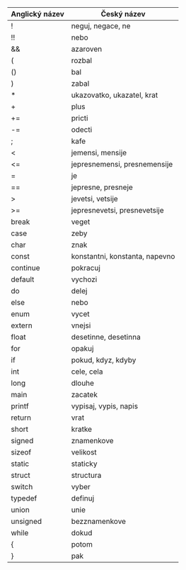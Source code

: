 | Anglický název | Český název |
| ----------- | -------------- |
| ! | neguj, negace, ne |
| !! | nebo |
| && | azaroven |
| ( | rozbal |
| () | bal |
| ) | zabal |
| * | ukazovatko, ukazatel, krat |
| + | plus |
| += | pricti |
| -= | odecti |
| ; | kafe |
| < | jemensi, mensije |
| <= | jepresnemensi, presnemensije |
| = | je |
| == | jepresne, presneje |
| > | jevetsi, vetsije |
| >= | jepresnevetsi, presnevetsije |
| break | veget |
| case | zeby |
| char | znak |
| const | konstantni, konstanta, napevno |
| continue | pokracuj |
| default | vychozi |
| do | delej |
| else | nebo |
| enum | vycet |
| extern | vnejsi |
| float | desetinne, desetinna |
| for | opakuj |
| if | pokud, kdyz, kdyby |
| int | cele, cela |
| long | dlouhe |
| main | zacatek |
| printf | vypisaj, vypis, napis |
| return | vrat |
| short | kratke |
| signed | znamenkove |
| sizeof | velikost |
| static | staticky |
| struct | structura |
| switch | vyber |
| typedef | definuj |
| union | unie |
| unsigned | bezznamenkove |
| while | dokud |
| { | potom |
| } | pak |

